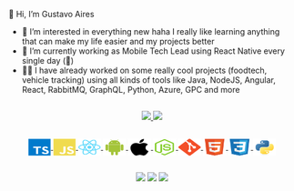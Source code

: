 👋 Hi, I’m Gustavo Aires
- 👀 I’m interested in everything new haha I really like learning anything that can make my life easier and my projects better
- 📱 I’m currently working as Mobile Tech Lead using React Native every single day (💙)
- 👨‍💻 I have already worked on some really cool projects (foodtech, vehicle tracking) using all kinds of tools like Java, NodeJS, Angular, React, RabbitMQ, GraphQL, Python, Azure, GPC and more

##

<div align="center">
  <a href="https://github.com/gustavomts">
  <img height="150em" src="https://github-readme-stats.vercel.app/api?username=gustavomts&show_icons=true&theme=dark&include_all_commits=true&count_private=true"/>
  <img height="150em" src="https://github-readme-stats.vercel.app/api/top-langs/?username=gustavomts&layout=compact&langs_count=7&theme=dark"/>
</div>
  
##

<div align="center">
<img align="center" alt="Gus-Ts" height="30" width="40" src="https://raw.githubusercontent.com/devicons/devicon/master/icons/typescript/typescript-plain.svg">
<img align="center" alt="Gus-Js" height="30" width="40" src="https://raw.githubusercontent.com/devicons/devicon/master/icons/javascript/javascript-plain.svg">
<img align="center" alt="Gus-React" height="30" width="40" src="https://raw.githubusercontent.com/devicons/devicon/master/icons/react/react-original.svg">
<img align="center" alt="Gus-Android" height="30" width="40" src="https://raw.githubusercontent.com/devicons/devicon/master/icons/android/android-original.svg">
<img align="center" alt="Gus-Apple" height="30" width="40" src="https://raw.githubusercontent.com/devicons/devicon/master/icons/apple/apple-original.svg">
<img align="center" alt="Gus-NodeJS" height="30" width="40" src="https://raw.githubusercontent.com/devicons/devicon/master/icons/nodejs/nodejs-original.svg">
<img align="center" alt="Gus-Git" height="30" width="40" src="https://raw.githubusercontent.com/devicons/devicon/master/icons/git/git-original.svg">
<img align="center" alt="Gus-HTML" height="30" width="40" src="https://raw.githubusercontent.com/devicons/devicon/master/icons/html5/html5-original.svg">
<img align="center" alt="Gus-CSS" height="30" width="40" src="https://raw.githubusercontent.com/devicons/devicon/master/icons/css3/css3-original.svg">
<img align="center" alt="Gus-Python" height="30" width="40" src="https://raw.githubusercontent.com/devicons/devicon/master/icons/python/python-original.svg">
</div>

##

<div align="center">
  <a href="https://www.linkedin.com/in/gustavo-aires-2708b973" target="_blank"><img src="https://img.shields.io/badge/-LinkedIn-%230077B5?style=for-the-badge&logo=linkedin&logoColor=white" target="_blank"></a>
  <a href="https://instagram.com/gustavoaiires" target="_blank"><img src="https://img.shields.io/badge/-Instagram-%23E4405F?style=for-the-badge&logo=instagram&logoColor=white" target="_blank"></a>
 	<a href="https://www.twitch.tv/gustavomtsa" target="_blank"><img src="https://img.shields.io/badge/Twitch-9146FF?style=for-the-badge&logo=twitch&logoColor=white" target="_blank"></a>
</div>

